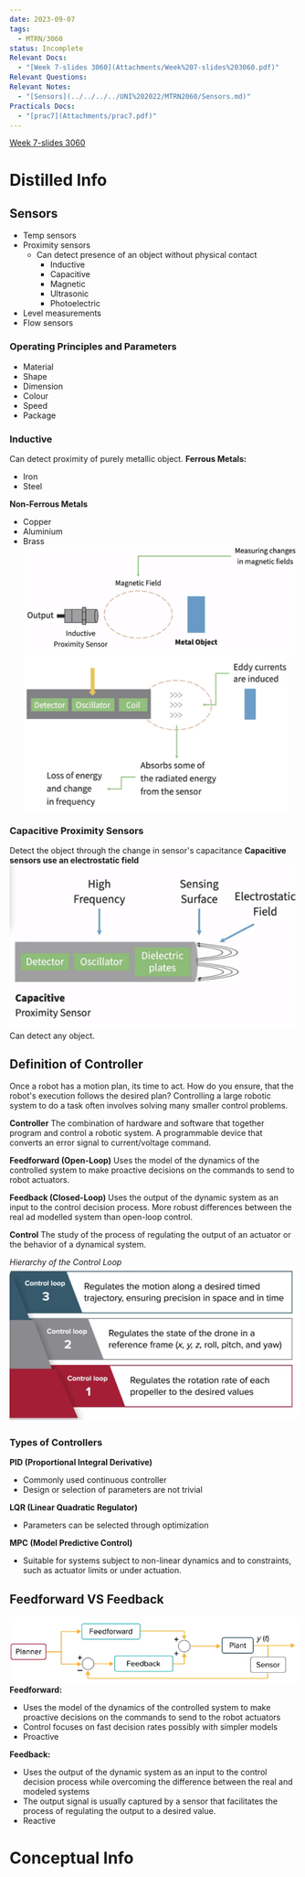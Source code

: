 ```yaml
---
date: 2023-09-07
tags:
  - MTRN/3060
status: Incomplete
Relevant Docs:
  - "[Week 7-slides 3060](Attachments/Week%207-slides%203060.pdf)"
Relevant Questions: 
Relevant Notes:
  - "[Sensors](../../../../UNI%202022/MTRN2060/Sensors.md)"
Practicals Docs:
  - "[prac7](Attachments/prac7.pdf)"
---
```

[Week 7-slides 3060](Attachments/Week%207-slides%203060.pdf)

# Distilled Info

## Sensors
- Temp sensors
- Proximity sensors
	- Can detect presence of an object without physical contact
		- Inductive
		- Capacitive
		- Magnetic
		- Ultrasonic
		- Photoelectric
- Level measurements
- Flow sensors

### Operating Principles and Parameters
- Material
- Shape
- Dimension
- Colour
- Speed
- Package

### Inductive
Can detect proximity of purely metallic object.
**Ferrous Metals:**
- Iron
- Steel

**Non-Ferrous Metals**
- Copper
- Aluminium
- Brass
![](Attachments/Pasted%20image%2020231117132503.png)
![](Attachments/Pasted%20image%2020231117132544.png)


### Capacitive Proximity Sensors
Detect the object through the change in sensor's capacitance
**Capacitive sensors use an electrostatic field**
![](Attachments/Pasted%20image%2020231117133015.png)
Can detect any object.

## Definition of Controller
Once a robot has a motion plan, its time to act. How do you ensure, that the robot's execution follows the desired plan? Controlling a large robotic system to do a task often involves solving many smaller control problems.

**Controller**
The combination of hardware and software that together program and control a robotic system. A programmable device that converts an error signal to current/voltage command.

**Feedforward (Open-Loop)**
Uses the model of the dynamics of the controlled system to make proactive decisions on the commands to send to robot actuators.

**Feedback (Closed-Loop)**
Uses the output of the dynamic system as an input to the control decision process. More robust differences between the real ad modelled system than open-loop control.

**Control**
The study of the process of regulating the output of an actuator or the behavior of a dynamical system.

*Hierarchy of the Control Loop*
![](Attachments/Pasted%20image%2020231117143143.png)
### Types of Controllers
**PID (Proportional Integral Derivative)**
- Commonly used continuous controller
- Design or selection of parameters are not trivial

**LQR (Linear Quadratic Regulator)**
- Parameters can be selected through optimization

**MPC (Model Predictive Control)**
- Suitable for systems subject to non-linear dynamics and to constraints, such as actuator limits or under actuation.


## Feedforward VS Feedback
![](Attachments/Pasted%20image%2020231117143453.png)
**Feedforward:**
- Uses the model of the dynamics of the controlled system to make proactive decisions on the commands to send to the robot actuators
- Control focuses on fast decision rates possibly with simpler models
- Proactive

**Feedback:**
- Uses the output of the dynamic system as an input to the control decision process while overcoming the difference between the real and modeled systems
- The output signal is usually captured by a sensor that facilitates the process of regulating the output to a desired value.
- Reactive


# Conceptual Info
